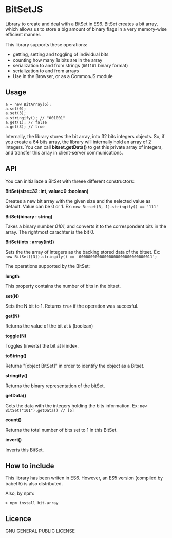 # BitSetJS
Library to create and deal with a BitSet in ES6.
BitSet creates a bit array, which allows us to store a big amount of binary flags in a very memory-wise efficient manner.

This library supports these operations:

- getting, setting and toggling of individual bits
- counting how many 1s bits are in the array
- serialization to and from strings (`001101` binary format)
- serialization to and from arrays 
- Use in the Browser, or as a CommonJS module

## Usage
```
a = new BitArray(6);
a.set(0);
a.set(3);
a.stringify(); // "001001"
a.get(1); // false
a.get(3); // true
```

Internally, the library stores the bit array, into 32 bits integers objects. So, if you create a 64 bits array, the library will internally hold an array of 2 integers. You can call **bitset.getData()** to get this private array of integers, and transfer this array in client-server communications.

## API

You can initialiaze a BitSet with threee different constructors:

**BitSet(size=32 :int, value=0 :boolean)**

Creates a new bit array with the given size and the selected value as default. Value can be 0 or 1. Ex: 
`new Bitset(3, 1).stringify() == '111'`

**BitSet(binary : string)**

Takes a binary number *0101*, and converts it to the correspondent bits in the array. The rightmost carachter is the bit 0.

**BitSet(ints : array[int])**

Sets the the array of integers as the backing stored data of the bitset. Ex:
`new BitSet([3]).stringify() == '00000000000000000000000000000011';`


The operations supported by the BitSet:

**length**

This property contains the number of bits in the bitset.

**set(N)**

Sets the N bit to 1. Returns `true` if the operation was succesful. 

**get(N)**

Returns the value of the bit at `N` (boolean)

**toggle(N)**

Toggles (inverts) the bit at `N` index. 

**toString()**

Returns "[object BitSet]" in order to identify the object as a Bitset.

**stringify()**

Returns the binary representation of the bitSet.

**getData()**

Gets the data with the integers holding the bits information. Ex: 
`new BitSet("101").getData() // [5]`

**count()**

Returns the total number of bits set to 1 in this BitSet.

**invert()**

Inverts this BitSet.


## How to include

This library has been writen in ES6. However, an ES5 version (compiled by babel 5) is also distributed.

Also, by npm:

```
> npm install bit-array
```

## Licence

GNU GENERAL PUBLIC LICENSE
